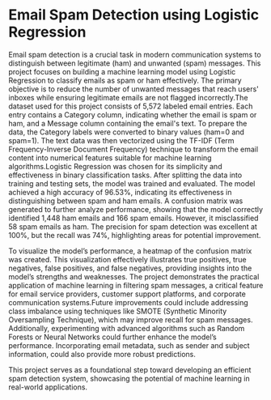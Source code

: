 # Email Spam Detection using Logistic Regression

Email spam detection is a crucial task in modern communication systems to distinguish between legitimate (ham) and unwanted (spam) messages. This project focuses on building a machine learning model using Logistic Regression to classify emails as spam or ham effectively. The primary objective is to reduce the number of unwanted messages that reach users' inboxes while ensuring legitimate emails are not flagged incorrectly.The dataset used for this project consists of 5,572 labeled email entries. Each entry contains a Category column, indicating whether the email is spam or ham, and a Message column containing the email's text. To prepare the data, the Category labels were converted to binary values (ham=0 and spam=1). The text data was then vectorized using the TF-IDF (Term Frequency-Inverse Document Frequency) technique to transform the email content into numerical features suitable for machine learning algorithms.Logistic Regression was chosen for its simplicity and effectiveness in binary classification tasks. After splitting the data into training and testing sets, the model was trained and evaluated. The model achieved a high accuracy of 96.53%, indicating its effectiveness in distinguishing between spam and ham emails. A confusion matrix was generated to further analyze performance, showing that the model correctly identified 1,448 ham emails and 166 spam emails. However, it misclassified 58 spam emails as ham. The precision for spam detection was excellent at 100%, but the recall was 74%, highlighting areas for potential improvement.

To visualize the model’s performance, a heatmap of the confusion matrix was created. This visualization effectively illustrates true positives, true negatives, false positives, and false negatives, providing insights into the model’s strengths and weaknesses. The project demonstrates the practical application of machine learning in filtering spam messages, a critical feature for email service providers, customer support platforms, and corporate communication systems.Future improvements could include addressing class imbalance using techniques like SMOTE (Synthetic Minority Oversampling Technique), which may improve recall for spam messages. Additionally, experimenting with advanced algorithms such as Random Forests or Neural Networks could further enhance the model’s performance. Incorporating email metadata, such as sender and subject information, could also provide more robust predictions.

This project serves as a foundational step toward developing an efficient spam detection system, showcasing the potential of machine learning in real-world applications.






